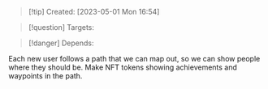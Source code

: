 
>[!tip] Created: [2023-05-01 Mon 16:54]

>[!question] Targets: 

>[!danger] Depends: 

Each new user follows a path that we can map out, so we can show people where they should be.
Make NFT tokens showing achievements and waypoints in the path.
